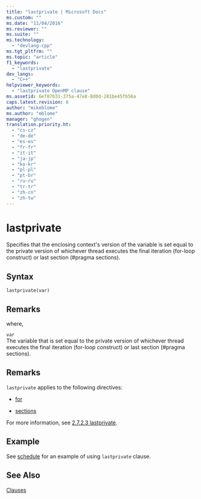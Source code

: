 ```yaml
---
title: "lastprivate | Microsoft Docs"
ms.custom: ""
ms.date: "11/04/2016"
ms.reviewer: ""
ms.suite: ""
ms.technology: 
  - "devlang-cpp"
ms.tgt_pltfrm: ""
ms.topic: "article"
f1_keywords: 
  - "lastprivate"
dev_langs: 
  - "C++"
helpviewer_keywords: 
  - "lastprivate OpenMP clause"
ms.assetid: 6ef87b31-375a-47e8-8d0d-281be45fb56a
caps.latest.revision: 8
author: "mikeblome"
ms.author: "mblome"
manager: "ghogen"
translation.priority.ht: 
  - "cs-cz"
  - "de-de"
  - "es-es"
  - "fr-fr"
  - "it-it"
  - "ja-jp"
  - "ko-kr"
  - "pl-pl"
  - "pt-br"
  - "ru-ru"
  - "tr-tr"
  - "zh-cn"
  - "zh-tw"
---
```

# lastprivate
Specifies that the enclosing context's version of the variable is set equal to the private version of whichever thread executes the final iteration (for-loop construct) or last section (#pragma sections).  
  
## Syntax  
  
```  
lastprivate(var)  
```  
  
## Remarks  
 where,  
  
 `var`  
 The variable that is set equal to the private version of whichever thread executes the final iteration (for-loop construct) or last section (#pragma sections).  
  
## Remarks  
 `lastprivate` applies to the following directives:  
  
-   [for](../../../parallel/openmp/reference/for-openmp.md)  
  
-   [sections](../../../parallel/openmp/reference/sections-openmp.md)  
  
 For more information, see [2.7.2.3 lastprivate](../../../parallel/openmp/2-7-2-3-lastprivate.md).  
  
## Example  
 See [schedule](../../../parallel/openmp/reference/schedule.md) for an example of using `lastprivate` clause.  
  
## See Also  
 [Clauses](../../../parallel/openmp/reference/openmp-clauses.md)